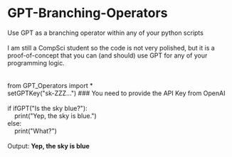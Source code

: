 # GPT-Branching-Operators <br>
Use GPT as a branching operator within any of your python scripts <br>
 <br>
I am still a CompSci student so the code is not very polished, but it is a proof-of-concept that you can (and should) use GPT for any of your programming logic. <br>
 <br>
 <br>
from GPT_Operators import * <br>
setGPTKey("sk-ZZZ...") ### You need to provide the API Key from OpenAI <br>
 <br>
if ifGPT("Is the sky blue?"): <br>
&nbsp;&nbsp;&nbsp;&nbsp;print("Yep, the sky is blue.") <br>
else: <br>
&nbsp;&nbsp;&nbsp;&nbsp;print("What?") <br>
 <br>
Output: <b>Yep, the sky is blue <br></b>
